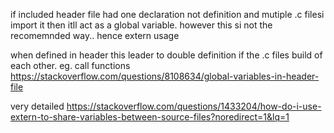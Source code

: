 if included header file had one declaration not definition and mutiple .c filesi import it then itll act as a global variable.
however this si not the recomemnded way.. hence extern usage

when defined in header this leader to double definition if the .c files build of each other. eg. call functions 
https://stackoverflow.com/questions/8108634/global-variables-in-header-file

very detailed
https://stackoverflow.com/questions/1433204/how-do-i-use-extern-to-share-variables-between-source-files?noredirect=1&lq=1
